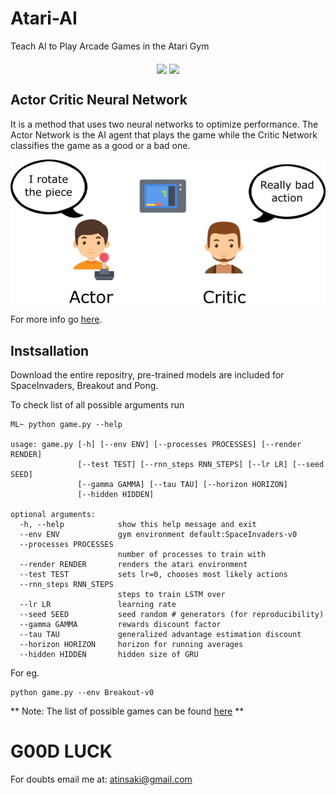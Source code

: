 # Atari-AI
Teach AI to Play Arcade Games in the Atari Gym

<p align="center">
<img src="https://github.com/crypto-code/Atari-AI/blob/master/assets/spacegif.gif" height="500" align="middle" /> 
<img src="https://github.com/crypto-code/Atari-AI/blob/master/assets/ponggif.gif" height="500" align="middle" /> </p>


## Actor Critic Neural Network
It is a method that uses two neural networks to optimize performance. The Actor Network is the AI agent that plays the game while the Critic Network classifies the game as a good or a bad one. 

![](assets/model.png)

For more info go [here](https://www.freecodecamp.org/news/an-intro-to-advantage-actor-critic-methods-lets-play-sonic-the-hedgehog-86d6240171d/).


## Instsallation
Download the entire repositry, pre-trained models are included for SpaceInvaders, Breakout and Pong.

To check list of all possible arguments run

```
ML~ python game.py --help

usage: game.py [-h] [--env ENV] [--processes PROCESSES] [--render RENDER]
               [--test TEST] [--rnn_steps RNN_STEPS] [--lr LR] [--seed SEED]
               [--gamma GAMMA] [--tau TAU] [--horizon HORIZON]
               [--hidden HIDDEN]

optional arguments:
  -h, --help            show this help message and exit
  --env ENV             gym environment default:SpaceInvaders-v0
  --processes PROCESSES
                        number of processes to train with
  --render RENDER       renders the atari environment
  --test TEST           sets lr=0, chooses most likely actions
  --rnn_steps RNN_STEPS
                        steps to train LSTM over
  --lr LR               learning rate
  --seed SEED           seed random # generators (for reproducibility)
  --gamma GAMMA         rewards discount factor
  --tau TAU             generalized advantage estimation discount
  --horizon HORIZON     horizon for running averages
  --hidden HIDDEN       hidden size of GRU

```

For eg.
```
python game.py --env Breakout-v0
```

** Note: The list of possible games can be found [here](https://gym.openai.com/envs/#atari) **


# G00D LUCK

For doubts email me at:
atinsaki@gmail.com
